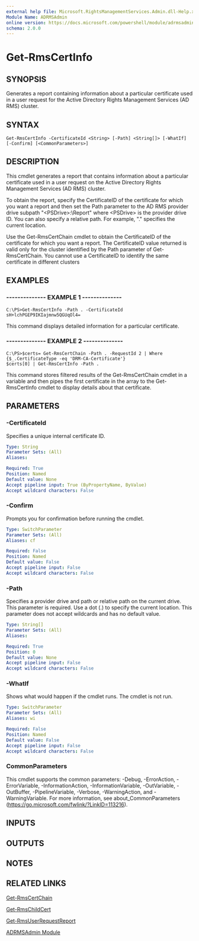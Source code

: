 ```yaml
---
external help file: Microsoft.RightsManagementServices.Admin.dll-Help.xml
Module Name: ADRMSAdmin
online version: https://docs.microsoft.com/powershell/module/adrmsadmin/get-rmscertinfo?view=windowsserver2012-ps&wt.mc_id=ps-gethelp
schema: 2.0.0
---
```


# Get-RmsCertInfo

## SYNOPSIS
Generates a report containing information about a particular certificate used in a user request for the Active Directory Rights Management Services (AD RMS) cluster.

## SYNTAX

```
Get-RmsCertInfo -CertificateId <String> [-Path] <String[]> [-WhatIf] [-Confirm] [<CommonParameters>]
```

## DESCRIPTION
This cmdlet generates a report that contains information about a particular certificate used in a user request on the Active Directory Rights Management Services (AD RMS) cluster.

To obtain the report, specify the CertificateID  of the certificate for which you want a report and then set the Path parameter to the AD RMS provider drive subpath "\<PSDrive\>:\Report" where \<PSDrive\> is the provider drive ID.
You can also specify a relative path.
For example, "." specifies the current location.

Use the Get-RmsCertChain cmdlet to obtain the CertificateID of the certificate for which you want a report.
The CertificateID value returned is valid only for the cluster identified by the Path parameter of Get-RmsCertChain.
You cannot use a CertificateID to identify the same certificate in different clusters

## EXAMPLES

### --------------  EXAMPLE 1 --------------
```
C:\PS>Get-RmsCertInfo -Path . -CertificateId sH+lchPGEP9IKIajmnw5QGUqOl4=
```

This command displays detailed information for a particular certificate.

### --------------  EXAMPLE 2 --------------
```
C:\PS>$certs= Get-RmsCertChain -Path . -RequestId 2 | Where {$_.CertificateType -eq 'DRM-CA-Certificate'}
$certs[0] | Get-RmsCertInfo -Path .
```

This command stores filtered results of the Get-RmsCertChain cmdlet in a variable and then pipes the first certificate in the array to the Get-RmsCertInfo cmdlet to display details about that certificate.

## PARAMETERS

### -CertificateId
Specifies a unique internal certificate ID.

```yaml
Type: String
Parameter Sets: (All)
Aliases: 

Required: True
Position: Named
Default value: None
Accept pipeline input: True (ByPropertyName, ByValue)
Accept wildcard characters: False
```

### -Confirm
Prompts you for confirmation before running the cmdlet.

```yaml
Type: SwitchParameter
Parameter Sets: (All)
Aliases: cf

Required: False
Position: Named
Default value: False
Accept pipeline input: False
Accept wildcard characters: False
```

### -Path
Specifies a provider drive and path or relative path on the current drive.
This parameter is required.
Use a dot (.) to specify the current location.
This parameter does not accept wildcards and has no default value.

```yaml
Type: String[]
Parameter Sets: (All)
Aliases: 

Required: True
Position: 0
Default value: None
Accept pipeline input: False
Accept wildcard characters: False
```

### -WhatIf
Shows what would happen if the cmdlet runs.
The cmdlet is not run.

```yaml
Type: SwitchParameter
Parameter Sets: (All)
Aliases: wi

Required: False
Position: Named
Default value: False
Accept pipeline input: False
Accept wildcard characters: False
```

### CommonParameters
This cmdlet supports the common parameters: -Debug, -ErrorAction, -ErrorVariable, -InformationAction, -InformationVariable, -OutVariable, -OutBuffer, -PipelineVariable, -Verbose, -WarningAction, and -WarningVariable. For more information, see about_CommonParameters (https://go.microsoft.com/fwlink/?LinkID=113216).

## INPUTS

## OUTPUTS

## NOTES

## RELATED LINKS

[Get-RmsCertChain](./Get-RmsCertChain.md)

[Get-RmsChildCert](./Get-RmsChildCert.md)

[Get-RmsUserRequestReport](./Get-RmsUserRequestReport.md)

[ADRMSAdmin Module](./ADRMSAdmin.md)

